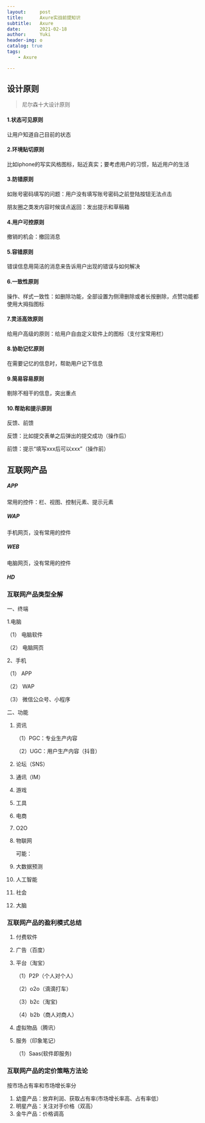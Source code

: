 ```yaml
---
layout:     post
title:      Axure实战前提知识
subtitle:   Axure
date:       2021-02-18
author:     Yuki
header-img: o
catalog: true
tags:
    - Axure

---
```


## 设计原则

> 尼尔森十大设计原则

#### 1.状态可见原则

让用户知道自己目前的状态



#### 2.环境贴切原则

比如iphone的写实风格图标，贴近真实；要考虑用户的习惯，贴近用户的生活



#### 3.防错原则

如账号密码填写的问题：用户没有填写账号密码之前登陆按钮无法点击

朋友圈之类发内容时候误点返回：发出提示和草稿箱



#### 4.用户可控原则

撤销的机会：撤回消息



#### 5.容错原则

错误信息用简洁的消息来告诉用户出现的错误与如何解决



#### 6.一致性原则

操作、样式一致性：如删除功能，全部设置为侧滑删除或者长按删除，点赞功能都使用大拇指图标



#### 7.灵活高效原则

给用户高级的原则：给用户自由定义软件上的图标（支付宝常用栏）



#### 8.协助记忆原则

在需要记忆的信息时，帮助用户记下信息



#### 9.简易容易原则

剔除不相干的信息，突出重点



#### 10.帮助和提示原则

反馈、前馈

反馈：比如提交表单之后弹出的提交成功（操作后）

前馈：提示“填写xxx后可以xxx”（操作前）



## 互联网产品

##### APP

常用的控件：栏、视图、控制元素、提示元素

##### WAP

手机网页，没有常用的控件

##### WEB

电脑网页，没有常用的控件

##### HD



### 互联网产品类型全解

一、终端

1.电脑

（1） 电脑软件

（2） 电脑网页

2、手机

（1） APP

（2） WAP

（3） 微信公众号、小程序



二、功能

1. 资讯

   （1）PGC：专业生产内容

   （2）UGC：用户生产内容（抖音）

2. 论坛（SNS）

3. 通讯（IM）

4. 游戏

5. 工具

6. 电商

7. O2O

8. 物联网

   可能：

9. 大数据预测

10. 人工智能

11. 社会

12. 大脑



### 互联网产品的盈利模式总结

1. 付费软件

2. 广告（百度）

3. 平台（淘宝）

   （1）P2P（个人对个人）

   （2）o2o（滴滴打车）

   （3）b2c（淘宝)

   （4）b2b（商人对商人）

4. 虚拟物品（腾讯）

5. 服务（印象笔记）

   （1）Saas(软件即服务)



### 互联网产品的定价策略方法论

按市场占有率和市场增长率分

1. 幼童产品：放弃利润、获取占有率(市场增长率高、占有率低）
2. 明星产品：关注对手价格（双高）
3. 金牛产品：价格调高